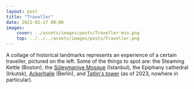 ```yaml
---
layout: post
title: "Traveller"
date: 2021-02-17 00:00
images: 
    cover: ../assets/images/posts/Traveller-min.png
    top: ../../../assets/images/posts/Traveller.png
---
```

A collage of historical landmarks represents an experience of a certain traveller, pictured on the left. Some of the things to spot are: the Steaming Kettle (Boston), the <a href="https://en.wikipedia.org/wiki/S%C3%BCleymaniye_Mosque">Süleymaniye Mosque</a> (Istanbul), the Epiphany cathedral (Irkutsk), <a href="https://de.wikipedia.org/wiki/Ackerhalle">Ackerhalle</a> (Berlin), and <a href="https://en.wikipedia.org/wiki/Tatlin%27s_Tower">Tatlin's tower</a> (as of 2023, nowhere in particular).